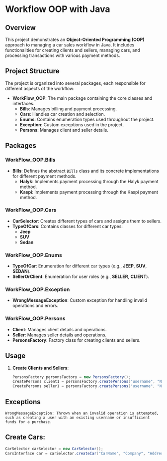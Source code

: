 # **Workflow OOP with Java**

## **Overview**

This project demonstrates an **Object-Oriented Programming (OOP)** approach to managing a car sales workflow in Java. It includes functionalities for creating clients and sellers, managing cars, and processing transactions with various payment methods.

## **Project Structure**

The project is organized into several packages, each responsible for different aspects of the workflow:

- **WorkFlow_OOP**: The main package containing the core classes and interfaces.
  - **Bills**: Manages billing and payment processing.
  - **Cars**: Handles car creation and selection.
  - **Enums**: Contains enumeration types used throughout the project.
  - **Exception**: Custom exceptions used in the project.
  - **Persons**: Manages client and seller details.

## **Packages**

### **WorkFlow_OOP.Bills**

- **Bills**: Defines the abstract `Bills` class and its concrete implementations for different payment methods.
  - **Halyk**: Implements payment processing through the Halyk payment method.
  - **Kaspi**: Implements payment processing through the Kaspi payment method.

### **WorkFlow_OOP.Cars**

- **CarSelector**: Creates different types of cars and assigns them to sellers.
- **TypeOfCars**: Contains classes for different car types:
  - **Jeep**
  - **SUV**
  - **Sedan**

### **WorkFlow_OOP.Enums**

- **TypeOfCar**: Enumeration for different car types (e.g., **JEEP**, **SUV**, **SEDAN**).
- **SellerOrClient**: Enumeration for user roles (e.g., **SELLER**, **CLIENT**).

### **WorkFlow_OOP.Exception**

- **WrongMessageException**: Custom exception for handling invalid operations and errors.

### **WorkFlow_OOP.Persons**

- **Client**: Manages client details and operations.
- **Seller**: Manages seller details and operations.
- **PersonsFactory**: Factory class for creating clients and sellers.

## **Usage**

1. **Create Clients and Sellers**:
   ```java
   PersonsFactory personsFactory = new PersonsFactory();
   CreatePersons client1 = personsFactory.createPersons("username", "Name", "Surname", age, "Address", "email@example.com", SellerOrClient.CLIENT);
   CreatePersons seller1 = personsFactory.createPersons("username", "Name", "Surname", age, "Address", "email@example.com", SellerOrClient.SELLER);

## Exceptions
    WrongMessageException: Thrown when an invalid operation is attempted, such as creating a user with an existing username or insufficient funds for a purchase.

## Create Cars:
   ```java
  CarSelector carSelector = new CarSelector();
  CarsInterface car = carSelector.createCar("CarName", "Company", "Address", TypeOfCar.SEDAN, (Seller) seller, price, year, engineCapacity, "Color", mileage);



